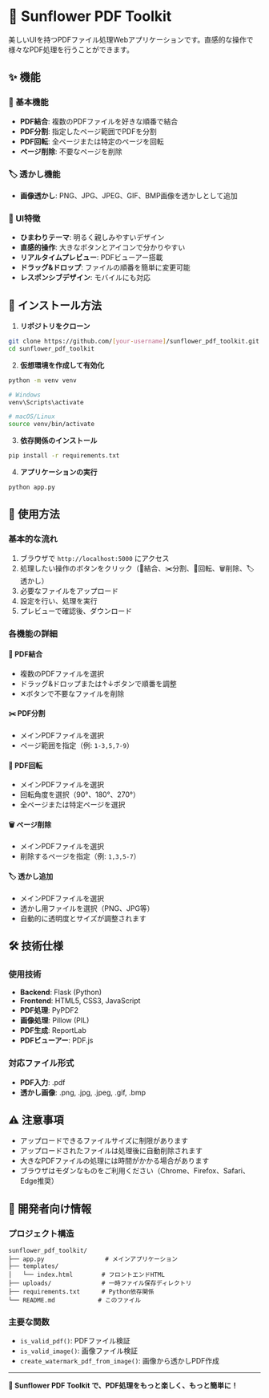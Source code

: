 # 🌻 Sunflower PDF Toolkit

美しいUIを持つPDFファイル処理Webアプリケーションです。直感的な操作で様々なPDF処理を行うことができます。

## ✨ 機能

### 📄 基本機能
- **PDF結合**: 複数のPDFファイルを好きな順番で結合
- **PDF分割**: 指定したページ範囲でPDFを分割
- **PDF回転**: 全ページまたは特定のページを回転
- **ページ削除**: 不要なページを削除

### 🏷️ 透かし機能
- **画像透かし**: PNG、JPG、JPEG、GIF、BMP画像を透かしとして追加

### 🎨 UI特徴
- **ひまわりテーマ**: 明るく親しみやすいデザイン
- **直感的操作**: 大きなボタンとアイコンで分かりやすい
- **リアルタイムプレビュー**: PDFビューアー搭載
- **ドラッグ&ドロップ**: ファイルの順番を簡単に変更可能
- **レスポンシブデザイン**: モバイルにも対応

## 🚀 インストール方法

1. **リポジトリをクローン**
```bash
git clone https://github.com/[your-username]/sunflower_pdf_toolkit.git
cd sunflower_pdf_toolkit
```

2. **仮想環境を作成して有効化**
```bash
python -m venv venv

# Windows
venv\Scripts\activate

# macOS/Linux
source venv/bin/activate
```

3. **依存関係のインストール**
```bash
pip install -r requirements.txt
```

4. **アプリケーションの実行**
```bash
python app.py
```

## 📖 使用方法

### 基本的な流れ
1. ブラウザで `http://localhost:5000` にアクセス
2. 処理したい操作のボタンをクリック（🔗結合、✂️分割、🔄回転、🗑️削除、🏷️透かし）
3. 必要なファイルをアップロード
4. 設定を行い、処理を実行
5. プレビューで確認後、ダウンロード

### 各機能の詳細

#### 🔗 PDF結合
- 複数のPDFファイルを選択
- ドラッグ&ドロップまたは↑↓ボタンで順番を調整
- ✕ボタンで不要なファイルを削除

#### ✂️ PDF分割
- メインPDFファイルを選択
- ページ範囲を指定（例: `1-3,5,7-9`）

#### 🔄 PDF回転
- メインPDFファイルを選択
- 回転角度を選択（90°、180°、270°）
- 全ページまたは特定ページを選択

#### 🗑️ ページ削除
- メインPDFファイルを選択
- 削除するページを指定（例: `1,3,5-7`）

#### 🏷️ 透かし追加
- メインPDFファイルを選択
- 透かし用ファイルを選択（PNG、JPG等）
- 自動的に透明度とサイズが調整されます

## 🛠️ 技術仕様

### 使用技術
- **Backend**: Flask (Python)
- **Frontend**: HTML5, CSS3, JavaScript
- **PDF処理**: PyPDF2
- **画像処理**: Pillow (PIL)
- **PDF生成**: ReportLab
- **PDFビューアー**: PDF.js

### 対応ファイル形式
- **PDF入力**: .pdf
- **透かし画像**: .png, .jpg, .jpeg, .gif, .bmp

## ⚠️ 注意事項

- アップロードできるファイルサイズに制限があります
- アップロードされたファイルは処理後に自動削除されます
- 大きなPDFファイルの処理には時間がかかる場合があります
- ブラウザはモダンなものをご利用ください（Chrome、Firefox、Safari、Edge推奨）

## 🔧 開発者向け情報

### プロジェクト構造
```
sunflower_pdf_toolkit/
├── app.py                 # メインアプリケーション
├── templates/
│   └── index.html        # フロントエンドHTML
├── uploads/              # 一時ファイル保存ディレクトリ
├── requirements.txt      # Python依存関係
└── README.md            # このファイル
```

### 主要な関数
- `is_valid_pdf()`: PDFファイル検証
- `is_valid_image()`: 画像ファイル検証
- `create_watermark_pdf_from_image()`: 画像から透かしPDF作成


---

**🌻 Sunflower PDF Toolkit で、PDF処理をもっと楽しく、もっと簡単に！** 